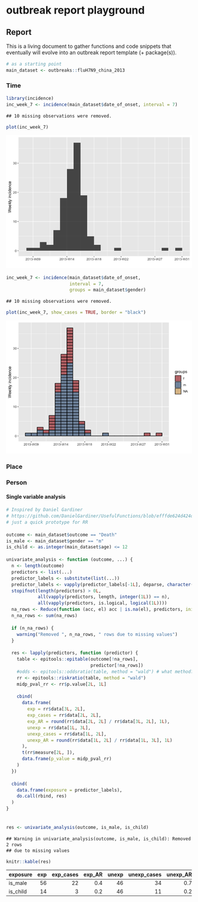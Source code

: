 outbreak report playground
================

## Report

This is a living document to gather functions and code snippets that
eventually will evolve into an outbreak report template (+ package(s)).

``` r
# as a starting point
main_dataset <- outbreaks::fluH7N9_china_2013
```

### Time

``` r
library(incidence)
inc_week_7 <- incidence(main_dataset$date_of_onset, interval = 7)
```

    ## 10 missing observations were removed.

``` r
plot(inc_week_7)
```

![](oubreak-report_files/figure-gfm/unnamed-chunk-3-1.png)<!-- -->

``` r
inc_week_7 <- incidence(main_dataset$date_of_onset, 
                        interval = 7, 
                        groups = main_dataset$gender)
```

    ## 10 missing observations were removed.

``` r
plot(inc_week_7, show_cases = TRUE, border = "black")
```

![](oubreak-report_files/figure-gfm/unnamed-chunk-4-1.png)<!-- -->

### Place

### Person

#### Single variable analysis

``` r
# Inspired by Daniel Gardiner
# https://github.com/DanielGardiner/UsefulFunctions/blob/efffde624d424d977651ed1a9ee4430cbf2b0d6f/single.variable.analysis.v0.3.R#L12
# just a quick prototype for RR

outcome <- main_dataset$outcome == "Death"
is_male <- main_dataset$gender == "m"
is_child <- as.integer(main_dataset$age) <= 12

univariate_analysis <- function (outcome, ...) {
  n <- length(outcome)
  predictors <- list(...)
  predictor_labels <- substitute(list(...))
  predictor_labels <- vapply(predictor_labels[-1L], deparse, character(1L))
  stopifnot(length(predictors) > 0L, 
            all(vapply(predictors, length, integer(1L)) == n),
            all(vapply(predictors, is.logical, logical(1L))))
  na_rows <- Reduce(function (acc, el) acc | is.na(el), predictors, init = FALSE)
  n_na_rows <- sum(na_rows)
  
  if (n_na_rows) {
    warning("Removed ", n_na_rows, " rows due to missing values")
  }
  
  res <- lapply(predictors, function (predictor) {
    table <- epitools::epitable(outcome[!na_rows], 
                                predictor[!na_rows])    
    #odds <- epitools::oddsratio(table, method = "wald") # what method?
    rr <- epitools::riskratio(table, method = "wald")
    midp_pval_rr <- rr$p.value[2L, 1L]
 
    cbind(
      data.frame(
        exp = rr$data[3L, 2L],
        exp_cases = rr$data[2L, 2L],
        exp_AR = round(rr$data[2L, 2L] / rr$data[3L, 2L], 1L),
        unexp = rr$data[1L, 3L],
        unexp_cases = rr$data[1L, 2L],
        unexp_AR = round(rr$data[1L, 2L] / rr$data[1L, 3L], 1L)
      ),
      t(rr$measure[2L, ]),
      data.frame(p_value = midp_pval_rr)
    )
  })
  
  cbind(
    data.frame(exposure = predictor_labels),
    do.call(rbind, res)
  )
}


res <- univariate_analysis(outcome, is_male, is_child)
```

    ## Warning in univariate_analysis(outcome, is_male, is_child): Removed 2 rows
    ## due to missing values

``` r
knitr::kable(res)
```

| exposure  | exp | exp\_cases | exp\_AR | unexp | unexp\_cases | unexp\_AR |  estimate |     lower |    upper |  p\_value |
| :-------- | --: | ---------: | ------: | ----: | -----------: | --------: | --------: | --------: | -------: | --------: |
| is\_male  |  56 |         22 |     0.4 |    46 |           34 |       0.7 | 0.9601518 | 0.7233926 | 1.274400 | 0.7785528 |
| is\_child |  14 |          3 |     0.2 |    46 |           11 |       0.2 | 0.4046921 | 0.1227969 | 1.333712 | 0.1225535 |
